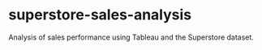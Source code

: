 # superstore-sales-analysis
Analysis of sales performance using Tableau and the Superstore dataset.
